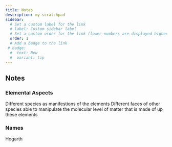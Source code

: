 ```yaml
---
title: Notes
description: my scratchpad
sidebar:
  # Set a custom label for the link
  # label: Custom sidebar label
  # Set a custom order for the link (lower numbers are displayed higher up)
  order: 1
  # Add a badge to the link
 # badge:
  #  text: New
  #  variant: tip
---
```

## Notes
### Elemental Aspects
Different species as manifestions of the elements
Different faces of other species able to manipulate the molecular level of matter that is made of up these elements


### Names
Hogarth

